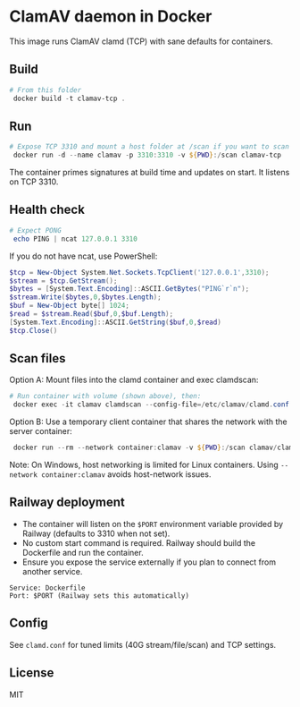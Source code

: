 # ClamAV daemon in Docker

This image runs ClamAV clamd (TCP) with sane defaults for containers.

## Build

```powershell
# From this folder
 docker build -t clamav-tcp .
```

## Run

```powershell
# Expose TCP 3310 and mount a host folder at /scan if you want to scan host files
 docker run -d --name clamav -p 3310:3310 -v ${PWD}:/scan clamav-tcp
```

The container primes signatures at build time and updates on start. It listens on TCP 3310.

## Health check

```powershell
# Expect PONG
 echo PING | ncat 127.0.0.1 3310
```

If you do not have ncat, use PowerShell:

```powershell
$tcp = New-Object System.Net.Sockets.TcpClient('127.0.0.1',3310);
$stream = $tcp.GetStream();
$bytes = [System.Text.Encoding]::ASCII.GetBytes("PING`r`n");
$stream.Write($bytes,0,$bytes.Length);
$buf = New-Object byte[] 1024;
$read = $stream.Read($buf,0,$buf.Length);
[System.Text.Encoding]::ASCII.GetString($buf,0,$read)
$tcp.Close()
```

## Scan files

Option A: Mount files into the clamd container and exec clamdscan:

```powershell
# Run container with volume (shown above), then:
 docker exec -it clamav clamdscan --config-file=/etc/clamav/clamd.conf /scan
```

Option B: Use a temporary client container that shares the network with the server container:

```powershell
 docker run --rm --network container:clamav -v ${PWD}:/scan clamav/clamav:1.3 clamdscan --config-file=/etc/clamav/clamd.conf /scan
```

Note: On Windows, host networking is limited for Linux containers. Using `--network container:clamav` avoids host-network issues.

## Railway deployment

- The container will listen on the `$PORT` environment variable provided by Railway (defaults to 3310 when not set).
- No custom start command is required. Railway should build the Dockerfile and run the container.
- Ensure you expose the service externally if you plan to connect from another service.

```text
Service: Dockerfile
Port: $PORT (Railway sets this automatically)
```

## Config

See `clamd.conf` for tuned limits (40G stream/file/scan) and TCP settings.

## License

MIT